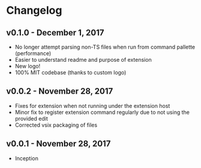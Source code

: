 # Changelog

## v0.1.0 - December 1, 2017

* No longer attempt parsing non-TS files when run from command pallette (performance)
* Easier to understand readme and purpose of extension
* New logo!
* 100% MIT codebase (thanks to custom logo)

## v0.0.2 - November 28, 2017

* Fixes for extension when not running under the extension host
* Minor fix to register extension command regularly due to not using the provided edit
* Corrected vsix packaging of files

## v0.0.1 - November 28, 2017

* Inception